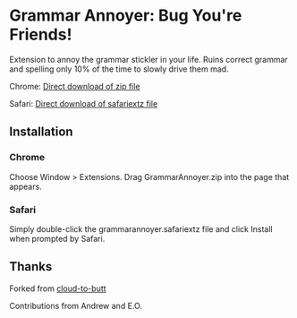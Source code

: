 Grammar Annoyer: Bug You're Friends!
=================================

Extension to annoy the grammar stickler in your life. Ruins correct grammar and spelling only 10% of the time to slowly drive them mad.

Chrome: [Direct download of zip file](https://github.com/sursh/grammar-annoyer/blob/master/Chrome/GrammarAnnoyer.zip?raw=true)

Safari: [Direct download of safariextz file](https://github.com/drewx0r/grammar-annoyer/blob/master/Safari/grammarannoyer.safariextz?raw=true)

Installation
------------
### Chrome ###

Choose Window > Extensions. Drag GrammarAnnoyer.zip into the page that appears.

### Safari ###

Simply double-click the grammarannoyer.safariextz file and click Install when prompted by Safari.

Thanks
------------
Forked from [cloud-to-butt](https://github.com/panicsteve/cloud-to-butt/)

Contributions from Andrew and E.O.
